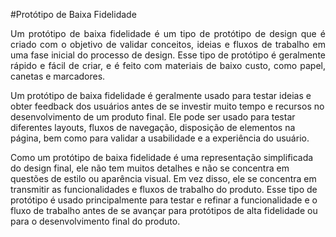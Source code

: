 #Protótipo de Baixa Fidelidade

<p align="justify">Um protótipo de baixa fidelidade é um tipo de protótipo de design que é criado com o objetivo de validar conceitos, ideias e fluxos de trabalho em uma fase inicial do processo de design. Esse tipo de protótipo é geralmente rápido e fácil de criar, e é feito com materiais de baixo custo, como papel, canetas e marcadores.

Um protótipo de baixa fidelidade é geralmente usado para testar ideias e obter feedback dos usuários antes de se investir muito tempo e recursos no desenvolvimento de um produto final. Ele pode ser usado para testar diferentes layouts, fluxos de navegação, disposição de elementos na página, bem como para validar a usabilidade e a experiência do usuário.

Como um protótipo de baixa fidelidade é uma representação simplificada do design final, ele não tem muitos detalhes e não se concentra em questões de estilo ou aparência visual. Em vez disso, ele se concentra em transmitir as funcionalidades e fluxos de trabalho do produto. Esse tipo de protótipo é usado principalmente para testar e refinar a funcionalidade e o fluxo de trabalho antes de se avançar para protótipos de alta fidelidade ou para o desenvolvimento final do produto.</p>
